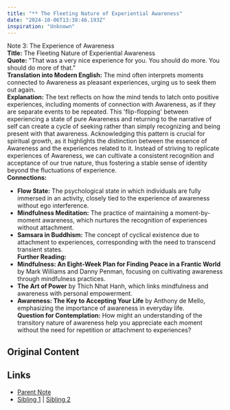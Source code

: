 ```yaml
---
title: "** The Fleeting Nature of Experiential Awareness"
date: "2024-10-06T13:38:46.193Z"
inspiration: "Unknown"
---
```


  

Note 3: The Experience of Awareness  
**Title:** The Fleeting Nature of Experiential Awareness  
**Quote:** "That was a very nice experience for you. You should do more. You should do more of that."  
**Translation into Modern English:** The mind often interprets moments connected to Awareness as pleasant experiences, urging us to seek them out again.  
**Explanation:** The text reflects on how the mind tends to latch onto positive experiences, including moments of connection with Awareness, as if they are separate events to be repeated. This 'flip-flopping' between experiencing a state of pure Awareness and returning to the narrative of self can create a cycle of seeking rather than simply recognizing and being present with that awareness. Acknowledging this pattern is crucial for spiritual growth, as it highlights the distinction between the essence of Awareness and the experiences related to it. Instead of striving to replicate experiences of Awareness, we can cultivate a consistent recognition and acceptance of our true nature, thus fostering a stable sense of identity beyond the fluctuations of experience.  
**Connections:**  
- **Flow State:** The psychological state in which individuals are fully immersed in an activity, closely tied to the experience of awareness without ego interference.  
- **Mindfulness Meditation:** The practice of maintaining a moment-by-moment awareness, which nurtures the recognition of experiences without attachment.  
- **Samsara in Buddhism:** The concept of cyclical existence due to attachment to experiences, corresponding with the need to transcend transient states.  
**Further Reading:**  
- **Mindfulness: An Eight-Week Plan for Finding Peace in a Frantic World** by Mark Williams and Danny Penman, focusing on cultivating awareness through mindfulness practices.  
- **The Art of Power** by Thich Nhat Hanh, which links mindfulness and awareness with personal empowerment.  
- **Awareness: The Key to Accepting Your Life** by Anthony de Mello, emphasizing the importance of awareness in everyday life.  
**Question for Contemplation:** How might an understanding of the transitory nature of awareness help you appreciate each moment without the need for repetition or attachment to experiences?  



## Original Content



## Links

- [Parent Note](/parent-note.md)
- [Sibling 1](/zettel1.md) | [Sibling 2](/zettel2.md)
